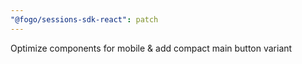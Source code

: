 ```yaml
---
"@fogo/sessions-sdk-react": patch
---
```


Optimize components for mobile & add compact main button variant
